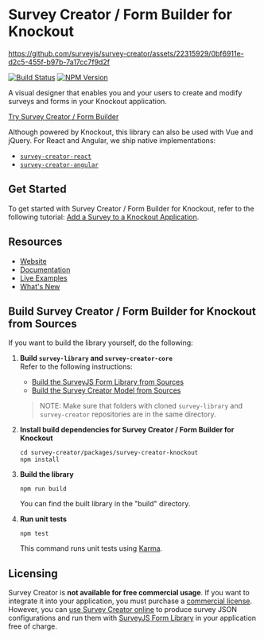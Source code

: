 # Survey Creator / Form Builder for Knockout


https://github.com/surveyjs/survey-creator/assets/22315929/0bf6911e-d2c5-455f-b97b-7a17cc7f9d2f


[![Build Status](https://dev.azure.com/SurveyJS/SurveyJS%20Integration%20Tests/_apis/build/status/SurveyJS%20Creator?branchName=master)](https://dev.azure.com/SurveyJS/SurveyJS%20Integration%20Tests/_build/latest?definitionId=8&branchName=master)
<a href="https://www.npmjs.com/package/survey-creator"><img alt="NPM Version" src="https://img.shields.io/npm/v/survey-creator.svg" data-canonical-src="https://img.shields.io/npm/v/survey-creator.svg" style="max-width:100%;"></a>

A visual designer that enables you and your users to create and modify surveys and forms in your Knockout application.

[Try Survey Creator / Form Builder](https://surveyjs.io/create-survey)

Although powered by Knockout, this library can also be used with Vue and jQuery. For React and Angular, we ship native implementations:

- [`survey-creator-react`](https://www.npmjs.com/package/survey-creator-react)
- [`survey-creator-angular`](https://www.npmjs.com/package/survey-creator-angular)

## Get Started

To get started with Survey Creator / Form Builder for Knockout, refer to the following tutorial: [Add a Survey to a Knockout Application](https://surveyjs.io/survey-creator/documentation/get-started-knockout-jquery).

## Resources

- [Website](https://surveyjs.io/)
- [Documentation](https://surveyjs.io/Documentation/Survey-Creator)
- [Live Examples](https://surveyjs.io/survey-creator/examples/free-nps-survey-template/knockoutjs)
- [What's New](https://surveyjs.io/WhatsNew)

## Build Survey Creator / Form Builder for Knockout from Sources

If you want to build the library yourself, do the following:

1. **Build `survey-library` and `survey-creator-core`**\
    Refer to the following instructions:

    - [Build the SurveyJS Form Library from Sources](https://github.com/surveyjs/survey-library#build-the-surveyjs-form-library-from-sources)
    - [Build the Survey Creator Model from Sources](https://github.com/surveyjs/survey-creator/tree/master/packages/survey-creator-core#build-the-survey-creator-model-from-sources)

    > NOTE: Make sure that folders with cloned `survey-library` and `survey-creator` repositories are in the same directory.

1.  **Install build dependencies for Survey Creator / Form Builder for Knockout**

    ```
    cd survey-creator/packages/survey-creator-knockout
    npm install
    ```

1.  **Build the library**

    ```
    npm run build
    ```

    You can find the built library in the "build" directory.

1.  **Run unit tests**

    ```
    npm test
    ```
    This command runs unit tests using [Karma](https://karma-runner.github.io/0.13/index.html).

## Licensing

Survey Creator is **not available for free commercial usage**. If you want to integrate it into your application, you must purchase a [commercial license](https://surveyjs.io/licensing). However, you can [use Survey Creator online](https://surveyjs.io/create-survey) to produce survey JSON configurations and run them with [SurveyJS Form Library](https://surveyjs.io/form-library/documentation/overview) in your application free of charge.
